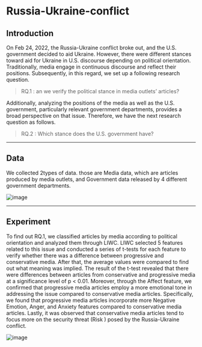 # Russia-Ukraine-conflict

## Introduction
On Feb 24, 2022, the Russia-Ukraine conflict broke out, and the U.S. government decided to aid Ukraine. However, there were different stances toward aid for Ukraine in U.S. discourse depending on political orientation. 
Traditionally, media engage in continuous discourse and reflect their positions. Subsequently, in this regard, we set up a following research question.
> RQ.1 : an we verify the political stance in media outlets’ articles?

Additionally, analyzing the positions of the media as well as the U.S. government, particularly relevant government departments, provides a broad perspective on that issue. Therefore, we have the next research question as follows.

> RQ.2 : Which stance does the U.S. government have?
---------------------------------------

## Data
We collected 2types of data. those are Media data, which are articles produced by media outlets, and Government data released by 4 different government departments.

![image](https://github.com/dxlabskku/Russia-Ukraine-conflict/assets/122080807/b8b96356-f638-4803-913f-29cda8f16ada)


---------------------------------------

## Experiment
To find out RQ.1, we classified articles by media according to political orientation and analyzed them through LIWC. LIWC selected 5 features related to this issue and conducted a series of t-tests for each feature to verify whether there was a difference between progressive and conservative media. After that, the average values ​​were compared to find out what meaning was implied.
The result of the t-test revealed that there were differences between articles from conservative and progressive media at a significance level of p < 0.01. Moreover, through the Affect feature, we confirmed that progressive media articles employ a more emotional tone in addressing the issue compared to conservative media articles. Specifically, we found that progressive media articles incorporate more
Negative Emotion, Anger, and Anxiety features compared to conservative media articles. Lastly, it was observed that conservative media articles tend to focus more on the security threat (Risk ) posed by the Russia-Ukraine conflict.

![image](https://github.com/dxlabskku/Russia-Ukraine-conflict/assets/122080807/d269a563-a631-4c7e-991b-619897470a7e)
